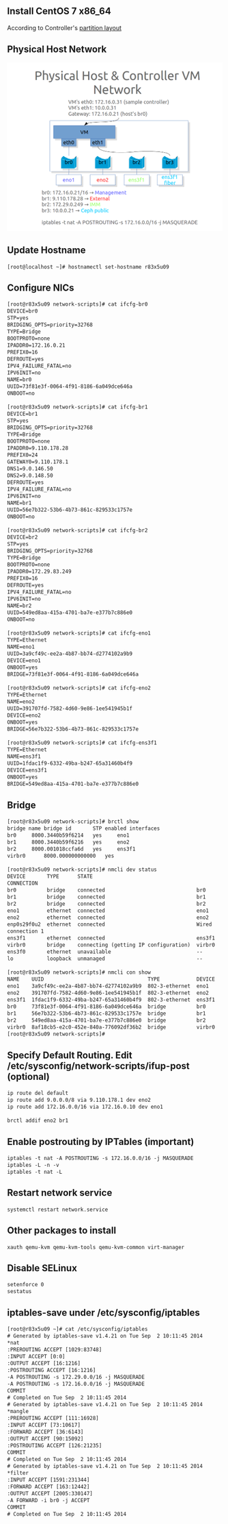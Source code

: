 ## Install CentOS 7 x86_64
According to Controller's [partition layout](DiskConfiguration)

## Physical Host Network
![FirstBox Network](images/20140902_ctrl_net.png)

## Update Hostname
    [root@localhost ~]# hostnamectl set-hostname r83x5u09

## Configure NICs
    [root@r83x5u09 network-scripts]# cat ifcfg-br0
    DEVICE=br0
    STP=yes
    BRIDGING_OPTS=priority=32768
    TYPE=Bridge
    BOOTPROTO=none
    IPADDR0=172.16.0.21
    PREFIX0=16
    DEFROUTE=yes
    IPV4_FAILURE_FATAL=no
    IPV6INIT=no
    NAME=br0
    UUID=73f81e3f-0064-4f91-8186-6a049dce646a
    ONBOOT=no

    [root@r83x5u09 network-scripts]# cat ifcfg-br1
    DEVICE=br1
    STP=yes
    BRIDGING_OPTS=priority=32768
    TYPE=Bridge
    BOOTPROTO=none
    IPADDR0=9.110.178.28
    PREFIX0=24
    GATEWAY0=9.110.178.1
    DNS1=9.0.146.50
    DNS2=9.0.148.50
    DEFROUTE=yes
    IPV4_FAILURE_FATAL=no
    IPV6INIT=no
    NAME=br1
    UUID=56e7b322-53b6-4b73-861c-829533c1757e
    ONBOOT=no

    [root@r83x5u09 network-scripts]# cat ifcfg-br2
    DEVICE=br2
    STP=yes
    BRIDGING_OPTS=priority=32768
    TYPE=Bridge
    BOOTPROTO=none
    IPADDR0=172.29.83.249
    PREFIX0=16
    DEFROUTE=yes
    IPV4_FAILURE_FATAL=no
    IPV6INIT=no
    NAME=br2
    UUID=549ed8aa-415a-4701-ba7e-e377b7c886e0
    ONBOOT=no

    [root@r83x5u09 network-scripts]# cat ifcfg-eno1 
    TYPE=Ethernet
    NAME=eno1
    UUID=3a9cf49c-ee2a-4b87-bb74-d2774102a9b9
    DEVICE=eno1
    ONBOOT=yes
    BRIDGE=73f81e3f-0064-4f91-8186-6a049dce646a

    [root@r83x5u09 network-scripts]# cat ifcfg-eno2
    TYPE=Ethernet
    NAME=eno2
    UUID=391707fd-7582-4d60-9e86-1ee541945b1f
    DEVICE=eno2
    ONBOOT=yes
    BRIDGE=56e7b322-53b6-4b73-861c-829533c1757e

    [root@r83x5u09 network-scripts]# cat ifcfg-ens3f1 
    TYPE=Ethernet
    NAME=ens3f1
    UUID=1fdac1f9-6332-49ba-b247-65a31460b4f9
    DEVICE=ens3f1
    ONBOOT=yes
    BRIDGE=549ed8aa-415a-4701-ba7e-e377b7c886e0

## Bridge
    [root@r83x5u09 network-scripts]# brctl show
    bridge name	bridge id		STP enabled	interfaces
    br0		8000.3440b59f6214	yes		eno1
    br1		8000.3440b59f6216	yes		eno2
    br2		8000.001018ccfa6d	yes		ens3f1
    virbr0		8000.000000000000	yes		

    [root@r83x5u09 network-scripts]# nmcli dev status
    DEVICE       TYPE      STATE                                  CONNECTION         
    br0          bridge    connected                              br0                
    br1          bridge    connected                              br1                
    br2          bridge    connected                              br2                
    eno1         ethernet  connected                              eno1               
    eno2         ethernet  connected                              eno2               
    enp0s29f0u2  ethernet  connected                              Wired connection 1 
    ens3f1       ethernet  connected                              ens3f1             
    virbr0       bridge    connecting (getting IP configuration)  virbr0             
    ens3f0       ethernet  unavailable                            --                 
    lo           loopback  unmanaged                              --                 

    [root@r83x5u09 network-scripts]# nmcli con show
    NAME    UUID                                  TYPE            DEVICE 
    eno1    3a9cf49c-ee2a-4b87-bb74-d2774102a9b9  802-3-ethernet  eno1   
    eno2    391707fd-7582-4d60-9e86-1ee541945b1f  802-3-ethernet  eno2   
    ens3f1  1fdac1f9-6332-49ba-b247-65a31460b4f9  802-3-ethernet  ens3f1 
    br0     73f81e3f-0064-4f91-8186-6a049dce646a  bridge          br0    
    br1     56e7b322-53b6-4b73-861c-829533c1757e  bridge          br1    
    br2     549ed8aa-415a-4701-ba7e-e377b7c886e0  bridge          br2    
    virbr0  8af18cb5-e2c0-452e-840a-776092df36b2  bridge          virbr0 
    [root@r83x5u09 network-scripts]# 


## Specify Default Routing. Edit /etc/sysconfig/network-scripts/ifup-post (optional)
	ip route del default
	ip route add 9.0.0.0/8 via 9.110.178.1 dev eno2
	ip route add 172.16.0.0/16 via 172.16.0.10 dev eno1

	brctl addif eno2 br1

## Enable postrouting by IPTables (important)
	iptables -t nat -A POSTROUTING -s 172.16.0.0/16 -j MASQUERADE
	iptables -L -n -v
	iptables -t nat -L

## Restart network service
	systemctl restart network.service

## Other packages to install
	xauth qemu-kvm qemu-kvm-tools qemu-kvm-common virt-manager

## Disable SELinux
	setenforce 0
	sestatus

## iptables-save under /etc/sysconfig/iptables    
	[root@r83x5u09 ~]# cat /etc/sysconfig/iptables
	# Generated by iptables-save v1.4.21 on Tue Sep  2 10:11:45 2014
	*nat
	:PREROUTING ACCEPT [1029:83748]
	:INPUT ACCEPT [0:0]
	:OUTPUT ACCEPT [16:1216]
	:POSTROUTING ACCEPT [16:1216]
	-A POSTROUTING -s 172.29.0.0/16 -j MASQUERADE
	-A POSTROUTING -s 172.16.0.0/16 -j MASQUERADE
	COMMIT
	# Completed on Tue Sep  2 10:11:45 2014
	# Generated by iptables-save v1.4.21 on Tue Sep  2 10:11:45 2014
	*mangle
	:PREROUTING ACCEPT [111:16928]
	:INPUT ACCEPT [73:10617]
	:FORWARD ACCEPT [36:6143]
	:OUTPUT ACCEPT [90:15092]
	:POSTROUTING ACCEPT [126:21235]
	COMMIT
	# Completed on Tue Sep  2 10:11:45 2014
	# Generated by iptables-save v1.4.21 on Tue Sep  2 10:11:45 2014
	*filter
	:INPUT ACCEPT [1591:231344]
	:FORWARD ACCEPT [163:12442]
	:OUTPUT ACCEPT [2005:330147]
	-A FORWARD -i br0 -j ACCEPT
	COMMIT
	# Completed on Tue Sep  2 10:11:45 2014
